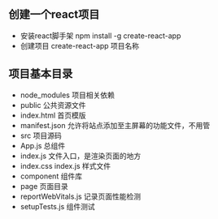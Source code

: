 ## 创建一个react项目
- 安装react脚手架   npm install -g create-react-app
- 创建项目 create-react-app 项目名称

## 项目基本目录
- node_modules 项目相关依赖
- public 公共资源文件
- index.html 首页模版
- manifest.json 允许将站点添加至主屏幕的功能文件，不用管
- src 项目源码
- App.js 总组件
- index.js 文件入口，是渲染页面的地方
- index.css index.js 样式文件
- component 组件库
- page 页面目录
- reportWebVitals.js 记录页面性能检测
- setupTests.js 组件测试
